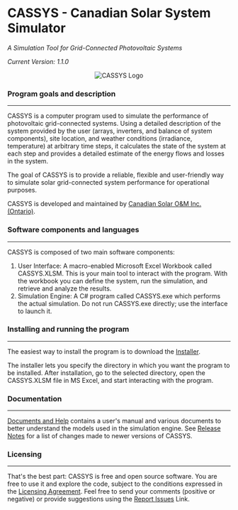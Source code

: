 # CASSYS - Canadian Solar System Simulator #
*A Simulation Tool for Grid-Connected Photovoltaic Systems*

*Current Version: 1.1.0*

<p align="center">
<img src =https://github.com/CanadianSolar/CASSYS/blob/gh-pages/images/CASSYS-logo.png alt="CASSYS Logo"></img>
</p>
 
### Program goals and description ##
---------------------------------------
 
CASSYS is a computer program used to simulate the performance of photovoltaic grid-connected systems. Using a detailed description of the system provided by the user (arrays, inverters, and balance of system components), site location, and weather conditions (irradiance, temperature) at arbitrary time steps, it calculates the state of the system at each step and provides a detailed estimate of the energy flows and losses in the system.

The goal of CASSYS is to provide a reliable, flexible and user-friendly way to simulate solar grid-connected system performance for operational purposes.  

CASSYS is developed and maintained by [Canadian Solar O&M Inc. (Ontario)](http://www.canadiansolar.com/ "Canadian Solar O&M Inc. (Ontario)"). 

### Software components and languages ##
----------------------------------------
CASSYS is composed of two main software components: 

 1. User Interface: A macro-enabled Microsoft Excel Workbook called CASSYS.XLSM. This is your main tool to interact with the program. With the workbook you can define the system, run the simulation, and retrieve and analyze the results.
 2. Simulation Engine: A C# program called CASSYS.exe which performs the actual simulation. Do not run CASSYS.exe directly; use the interface to launch it.
 
### Installing and running the program ##
-----------------------------------------
The easiest way to install the program is to download the  [Installer](https://github.com/CanadianSolar/CASSYS/blob/master/CASSYS%20Installer.exe?raw=true "Installer").

The installer lets you specify the directory in which you want the program to be installed. After installation, go to the selected directory, open the CASSYS.XLSM file in MS Excel, and start interacting with the program.

### Documentation ##
--------------------
[Documents and Help](https://github.com/CanadianSolar/CASSYS/tree/master/Documents%20and%20Help "Documents and Help")
contains a user's manual and various documents to better understand the models used in the simulation engine. See [Release Notes](https://github.com/CanadianSolar/CASSYS/wiki/Release-Notes "Release Notes") for a list of changes made to newer versions of CASSYS.

### Licensing ##
----------------
That's the best part: CASSYS is free and open source software. You are free to use it and explore the code, subject to the conditions expressed in the  [Licensing Agreement](https://github.com/CanadianSolar/CASSYS/blob/master/LICENSE "Licensing Agreement"). Feel free to send your comments (positive or negative) or provide suggestions using the 
[Report Issues](https://github.com/CanadianSolar/CASSYS/issues "Report Issues") Link.
